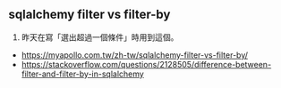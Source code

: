 ## sqlalchemy filter vs filter-by

1. 昨天在寫「選出超過一個條件」時用到這個。
 - https://myapollo.com.tw/zh-tw/sqlalchemy-filter-vs-filter-by/
 - https://stackoverflow.com/questions/2128505/difference-between-filter-and-filter-by-in-sqlalchemy
